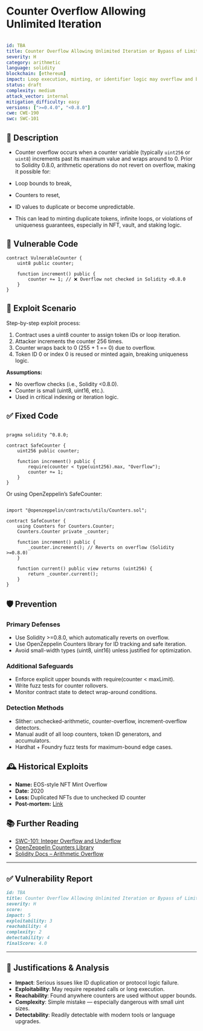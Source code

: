 # Counter Overflow Allowing Unlimited Iteration

```YAML

id: TBA
title: Counter Overflow Allowing Unlimited Iteration or Bypass of Limit Checks
severity: H
category: arithmetic
language: solidity
blockchain: [ethereum]
impact: Loop execution, minting, or identifier logic may overflow and break constraints
status: draft
complexity: medium
attack_vector: internal
mitigation_difficulty: easy
versions: [">=0.4.0", "<0.8.0"]
cwe: CWE-190
swc: SWC-101
```

## 📝 Description

- Counter overflow occurs when a counter variable (typically `uint256` or `uint8`) increments past its maximum value and wraps around to 0. Prior to Solidity 0.8.0, arithmetic operations do not revert on overflow, making it possible for:
- Loop bounds to break,
- Counters to reset,
- ID values to duplicate or become unpredictable.

- This can lead to minting duplicate tokens, infinite loops, or violations of uniqueness guarantees, especially in NFT, vault, and staking logic.

## 🚨 Vulnerable Code

```solidity
contract VulnerableCounter {
    uint8 public counter;

    function increment() public {
        counter += 1; // ❌ Overflow not checked in Solidity <0.8.0
    }
}
```


## 🧪 Exploit Scenario

Step-by-step exploit process:

1. Contract uses a uint8 counter to assign token IDs or loop iteration.
2. Attacker increments the counter 256 times.
3. Counter wraps back to 0 (255 + 1 == 0) due to overflow.
4. Token ID 0 or index 0 is reused or minted again, breaking uniqueness logic.

**Assumptions:**

- No overflow checks (i.e., Solidity <0.8.0).
- Counter is small (uint8, uint16, etc.).
- Used in critical indexing or iteration logic.

## ✅ Fixed Code

```solidity

pragma solidity ^0.8.0;

contract SafeCounter {
    uint256 public counter;

    function increment() public {
        require(counter < type(uint256).max, "Overflow");
        counter += 1;
    }
}
```

Or using OpenZeppelin’s SafeCounter:

```solidity

import "@openzeppelin/contracts/utils/Counters.sol";

contract SafeCounter {
    using Counters for Counters.Counter;
    Counters.Counter private _counter;

    function increment() public {
        _counter.increment(); // Reverts on overflow (Solidity >=0.8.0)
    }

    function current() public view returns (uint256) {
        return _counter.current();
    }
}
```


## 🛡️ Prevention

### Primary Defenses

- Use Solidity >=0.8.0, which automatically reverts on overflow.
- Use OpenZeppelin Counters library for ID tracking and safe iteration.
- Avoid small-width types (uint8, uint16) unless justified for optimization.

### Additional Safeguards

- Enforce explicit upper bounds with require(counter < maxLimit).
- Write fuzz tests for counter rollovers.
- Monitor contract state to detect wrap-around conditions.

### Detection Methods

- Slither: unchecked-arithmetic, counter-overflow, increment-overflow detectors.
- Manual audit of all loop counters, token ID generators, and accumulators.
- Hardhat + Foundry fuzz tests for maximum-bound edge cases.

## 🕰️ Historical Exploits

- **Name:** EOS-style NFT Mint Overflow 
- **Date:** 2020 
- **Loss:** Duplicated NFTs due to unchecked ID counter 
- **Post-mortem:** [Link](https://rekt.news/nft-counter-overflow/) 



## 📚 Further Reading

- [SWC-101: Integer Overflow and Underflow](https://swcregistry.io/docs/SWC-101) 
- [OpenZeppelin Counters Library](https://docs.openzeppelin.com/contracts/4.x/api/utils#Counters) 
- [Solidity Docs – Arithmetic Overflow](https://docs.soliditylang.org/en/v0.8.0/080-breaking-changes.html) 


---

## ✅ Vulnerability Report

```markdown
id: TBA
title: Counter Overflow Allowing Unlimited Iteration or Bypass of Limit Checks
severity: H
score:
impact: 5         
exploitability: 3
reachability: 4   
complexity: 2     
detectability: 4  
finalScore: 4.0
```



---

## 📄 Justifications & Analysis

- **Impact**: Serious issues like ID duplication or protocol logic failure.
- **Exploitability**: May require repeated calls or long execution.
- **Reachability**: Found anywhere counters are used without upper bounds.
- **Complexity**: Simple mistake — especially dangerous with small uint sizes.
- **Detectability**: Readily detectable with modern tools or language upgrades.